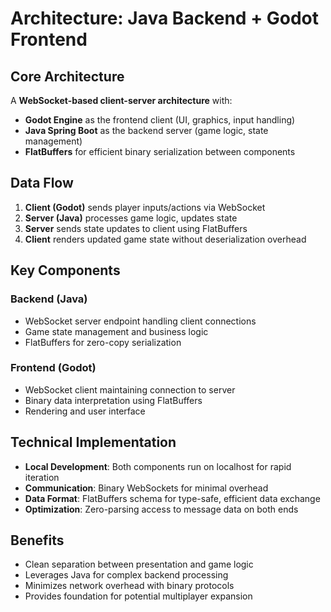 # Architecture: Java Backend + Godot Frontend

## Core Architecture

A **WebSocket-based client-server architecture** with:
- **Godot Engine** as the frontend client (UI, graphics, input handling)
- **Java Spring Boot** as the backend server (game logic, state management)
- **FlatBuffers** for efficient binary serialization between components

## Data Flow

1. **Client (Godot)** sends player inputs/actions via WebSocket
2. **Server (Java)** processes game logic, updates state
3. **Server** sends state updates to client using FlatBuffers
4. **Client** renders updated game state without deserialization overhead

## Key Components

### Backend (Java)
- WebSocket server endpoint handling client connections
- Game state management and business logic
- FlatBuffers for zero-copy serialization

### Frontend (Godot)
- WebSocket client maintaining connection to server
- Binary data interpretation using FlatBuffers
- Rendering and user interface

## Technical Implementation

- **Local Development**: Both components run on localhost for rapid iteration
- **Communication**: Binary WebSockets for minimal overhead
- **Data Format**: FlatBuffers schema for type-safe, efficient data exchange
- **Optimization**: Zero-parsing access to message data on both ends

## Benefits

- Clean separation between presentation and game logic
- Leverages Java for complex backend processing
- Minimizes network overhead with binary protocols
- Provides foundation for potential multiplayer expansion
